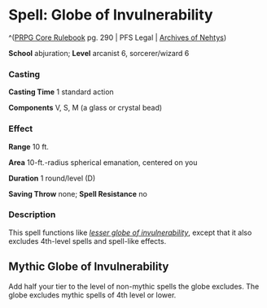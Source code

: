 # Spell: Globe of Invulnerability

^([PRPG Core Rulebook][ss-globe-of-invulnerability] pg. 290 | PFS Legal | [Archives of Nehtys][sn-globe-of-invulnerability])

**School** abjuration; **Level** arcanist 6, sorcerer/wizard 6

### Casting

**Casting Time** 1 standard action  

**Components** V, S, M (a glass or crystal bead)

### Effect

**Range** 10 ft.  

**Area** 10-ft.-radius spherical emanation, centered on you  

**Duration** 1 round/level (D)  

**Saving Throw** none; **Spell Resistance** no

### Description

This spell functions like _[lesser globe of invulnerability]_, except that it also excludes 4th-level spells and spell-like effects.

## Mythic Globe of Invulnerability

Add half your tier to the level of non-mythic spells the globe excludes. The globe excludes mythic spells of 4th level or lower.

[ss-globe-of-invulnerability]: http://paizo.com/pathfinderRPG/v57
[sn-globe-of-invulnerability]: http://www.archivesofnethys.com/SpellDisplay.aspx?ItemName=Globe%20of%20Invulnerability
[lesser globe of invulnerability]: http://www.archivesofnethys.com/SpellDisplay.aspx?ItemName=lesser%20globe%20of%20invulnerability